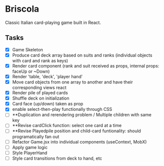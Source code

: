 # Briscola

Classic Italian card-playing game built in React.

## Tasks

- [x] Game Skeleton
- [x] Produce card deck array based on suits and ranks (individual objects with card and rank as keys)
- [x] Render card component (rank and suit received as props, internal props: faceUp or ~Down)
- [x] Render 'table, 'deck', 'player hand'
- [x] Move card objects from one array to another and have their corresponding views react
- [x] Render pile of played cards
- [x] Shuffle deck on initialization
- [x] Card face (up/down) taken as prop
- [x] enable select-then-play functionally through CSS
- [ ] **Duplication and rerendering problem / Multiple children with same key
- [ ] **Revise cardClick function: select one card at a time
- [ ] **Revise Playedpile position and child-card funtionality: should programatically fan out
- [ ] Refactor Game.jsx into individual components (useContext, MobX)
- [ ] Apply game logic
- [ ] Style PlayerHand
- [ ] Style card transitions from deck to hand, etc
